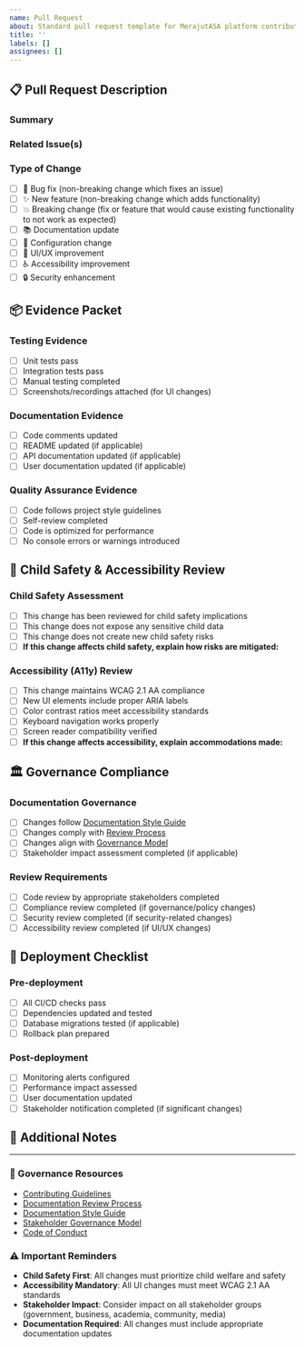 ```yaml
---
name: Pull Request
about: Standard pull request template for MerajutASA platform contributions
title: ''
labels: []
assignees: []
---
```


## 📋 Pull Request Description

### Summary
<!-- Provide a clear and concise description of what this PR changes -->

### Related Issue(s)
<!-- Link to related issues using "Fixes #123" or "Closes #123" -->

### Type of Change
<!-- Check all that apply -->
- [ ] 🐛 Bug fix (non-breaking change which fixes an issue)
- [ ] ✨ New feature (non-breaking change which adds functionality)
- [ ] 💥 Breaking change (fix or feature that would cause existing functionality to not work as expected)
- [ ] 📚 Documentation update
- [ ] 🔧 Configuration change
- [ ] 🎨 UI/UX improvement
- [ ] ♿ Accessibility improvement
- [ ] 🔒 Security enhancement

## 📦 Evidence Packet

### Testing Evidence
<!-- Provide evidence that your changes work as expected -->
- [ ] Unit tests pass
- [ ] Integration tests pass
- [ ] Manual testing completed
- [ ] Screenshots/recordings attached (for UI changes)

### Documentation Evidence
<!-- Ensure documentation is updated appropriately -->
- [ ] Code comments updated
- [ ] README updated (if applicable)
- [ ] API documentation updated (if applicable)
- [ ] User documentation updated (if applicable)

### Quality Assurance Evidence
- [ ] Code follows project style guidelines
- [ ] Self-review completed
- [ ] Code is optimized for performance
- [ ] No console errors or warnings introduced

## 👶 Child Safety & Accessibility Review

### Child Safety Assessment
<!-- Required: Assess impact on child safety and privacy -->
- [ ] This change has been reviewed for child safety implications
- [ ] This change does not expose any sensitive child data
- [ ] This change does not create new child safety risks
- [ ] **If this change affects child safety, explain how risks are mitigated:**
  <!-- Provide detailed explanation if applicable -->

### Accessibility (A11y) Review
<!-- Required: Ensure accessibility compliance -->
- [ ] This change maintains WCAG 2.1 AA compliance
- [ ] New UI elements include proper ARIA labels
- [ ] Color contrast ratios meet accessibility standards
- [ ] Keyboard navigation works properly
- [ ] Screen reader compatibility verified
- [ ] **If this change affects accessibility, explain accommodations made:**
  <!-- Provide detailed explanation if applicable -->

## 🏛️ Governance Compliance

### Documentation Governance
<!-- Ensure compliance with platform governance -->
- [ ] Changes follow [Documentation Style Guide](../docs/STYLE_GUIDE.md)
- [ ] Changes comply with [Review Process](../docs/REVIEW_PROCESS.md)
- [ ] Changes align with [Governance Model](../docs/stakeholders/governance-model.md)
- [ ] Stakeholder impact assessment completed (if applicable)

### Review Requirements
<!-- Required reviews based on change type -->
- [ ] Code review by appropriate stakeholders completed
- [ ] Compliance review completed (if governance/policy changes)
- [ ] Security review completed (if security-related changes)
- [ ] Accessibility review completed (if UI/UX changes)

## 🚀 Deployment Checklist

### Pre-deployment
- [ ] All CI/CD checks pass
- [ ] Dependencies updated and tested
- [ ] Database migrations tested (if applicable)
- [ ] Rollback plan prepared

### Post-deployment
- [ ] Monitoring alerts configured
- [ ] Performance impact assessed
- [ ] User documentation updated
- [ ] Stakeholder notification completed (if significant changes)

## 📝 Additional Notes
<!-- Any additional information that reviewers should know -->

---

### 🔗 Governance Resources
- [Contributing Guidelines](../docs/CONTRIBUTING.md)
- [Documentation Review Process](../docs/REVIEW_PROCESS.md)
- [Documentation Style Guide](../docs/STYLE_GUIDE.md)
- [Stakeholder Governance Model](../docs/stakeholders/governance-model.md)
- [Code of Conduct](../CODE_OF_CONDUCT.md)

### ⚠️ Important Reminders
- **Child Safety First**: All changes must prioritize child welfare and safety
- **Accessibility Mandatory**: All UI changes must meet WCAG 2.1 AA standards
- **Stakeholder Impact**: Consider impact on all stakeholder groups (government, business, academia, community, media)
- **Documentation Required**: All changes must include appropriate documentation updates